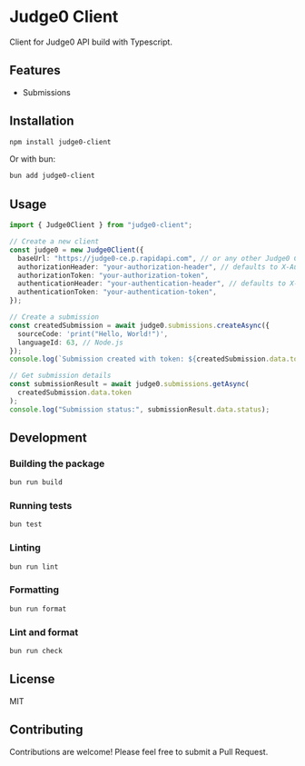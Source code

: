 # Judge0 Client

Client for Judge0 API build with Typescript.

## Features

- Submissions

## Installation

```bash
npm install judge0-client
```

Or with bun:

```bash
bun add judge0-client
```

## Usage

```ts
import { Judge0Client } from "judge0-client";

// Create a new client
const judge0 = new Judge0Client({
  baseUrl: "https://judge0-ce.p.rapidapi.com", // or any other Judge0 CE API URL
  authorizationHeader: "your-authorization-header", // defaults to X-Auth-User
  authorizationToken: "your-authorization-token",
  authenticationHeader: "your-authentication-header", // defaults to X-Auth-Token
  authenticationToken: "your-authentication-token",
});

// Create a submission
const createdSubmission = await judge0.submissions.createAsync({
  sourceCode: 'print("Hello, World!")',
  languageId: 63, // Node.js
});
console.log(`Submission created with token: ${createdSubmission.data.token}`);

// Get submission details
const submissionResult = await judge0.submissions.getAsync(
  createdSubmission.data.token
);
console.log("Submission status:", submissionResult.data.status);
```

## Development

### Building the package

```bash
bun run build
```

### Running tests

```bash
bun test
```

### Linting

```bash
bun run lint
```

### Formatting

```bash
bun run format
```

### Lint and format

```bash
bun run check
```

## License

MIT

## Contributing

Contributions are welcome! Please feel free to submit a Pull Request.
